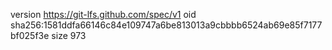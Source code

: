 version https://git-lfs.github.com/spec/v1
oid sha256:1581ddfa66146c84e109747a6be813013a9cbbbb6524ab69e85f7177bf025f3e
size 973
